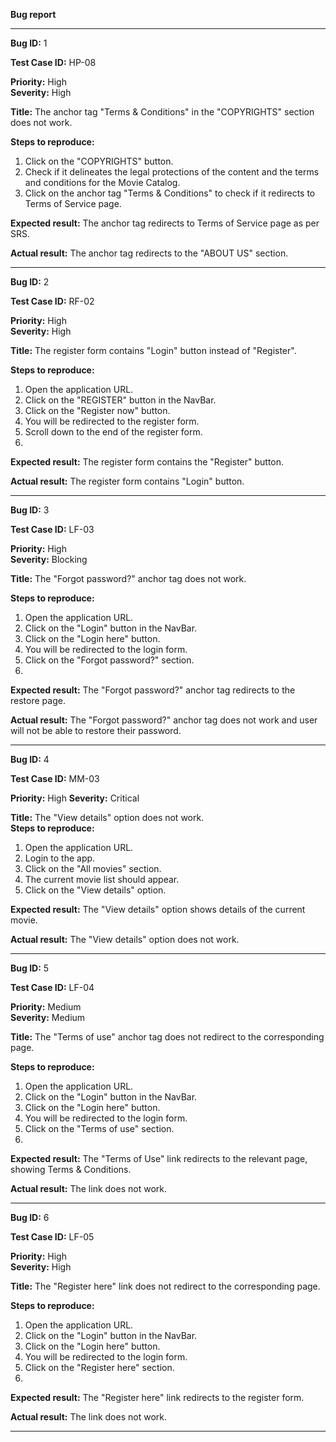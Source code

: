 **Bug report**

---

**Bug ID:** 1

**Test Case ID:** HP-08

**Priority:** High  
**Severity:** High

**Title:** The anchor tag "Terms & Conditions" in the "COPYRIGHTS" section does not work.  

**Steps to reproduce:**
1. Click on the "COPYRIGHTS" button.
2. Check if it delineates the legal protections of the content and the terms and conditions for the Movie Catalog.
3. Click on the anchor tag "Terms & Conditions" to check if it redirects to Terms of Service page.

**Expected result:** The anchor tag redirects to Terms of Service page as per SRS.

**Actual result:** The anchor tag redirects to the "ABOUT US" section.

---

**Bug ID:**  2

**Test Case ID:** RF-02  

**Priority:** High  
**Severity:** High  

**Title:** The register form contains "Login" button instead of "Register".  

**Steps to reproduce:**
1. Open the application URL.
2. Click on the "REGISTER" button in the NavBar.
3. Click on the "Register now" button.
4. You will be redirected to the register form.
5. Scroll down to the end of the register form.
6. 
**Expected result:** The register form contains the "Register" button.

**Actual result:** The register form contains "Login" button.

---

**Bug ID:** 3 

**Test Case ID:** LF-03  

**Priority:** High  
**Severity:** Blocking  

**Title:** The "Forgot password?" anchor tag does not work.  

**Steps to reproduce:**
1. Open the application URL.
2. Click on the "Login" button in the NavBar.
3. Click on the "Login here" button.
4. You will be redirected to the login form.
5. Click on the "Forgot password?" section.
6. 
**Expected result:** The "Forgot password?" anchor tag redirects to the restore page.
 
**Actual result:** The "Forgot password?" anchor tag does not work and user will not be able to restore their password.

---

**Bug ID:** 4 

**Test Case ID:** MM-03 

**Priority:** High 
**Severity:** Critical  

**Title:** The "View details" option does not work.  
**Steps to reproduce:**

1. Open the application URL.
2. Login to the app.
3. Click on the "All movies" section.
4. The current movie list should appear.
5. Click on the "View details" option.

**Expected result:** The "View details" option shows details of the current movie.  

**Actual result:** The "View details" option does not work.

---

**Bug ID:** 5  

**Test Case ID:** LF-04 

**Priority:** Medium  
**Severity:** Medium  

**Title:** The "Terms of use" anchor tag does not redirect to the corresponding page.  

**Steps to reproduce:**
1. Open the application URL.
2. Click on the "Login" button in the NavBar.
3. Click on the "Login here" button.
4. You will be redirected to the login form.
5. Click on the "Terms of use" section.
6. 
**Expected result:** The "Terms of Use" link redirects to the relevant page, showing Terms & Conditions.

**Actual result:** The link does not work.

---

**Bug ID:** 6  

**Test Case ID:** LF-05

**Priority:** High  
**Severity:** High  

**Title:** The "Register here" link does not redirect to the corresponding page.  

**Steps to reproduce:**
1. Open the application URL.
2. Click on the "Login" button in the NavBar.
3. Click on the "Login here" button.
4. You will be redirected to the login form.
5. Click on the "Register here" section.
6. 
**Expected result:** The "Register here" link redirects to the register form.

**Actual result:** The link does not work.

---
